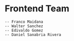 # Frontend Team
    -- Franco Maidana
    -- Walter Sanchez
    -- Edivaldo Gomez
    -- Daniel Sanabria Rivera 


